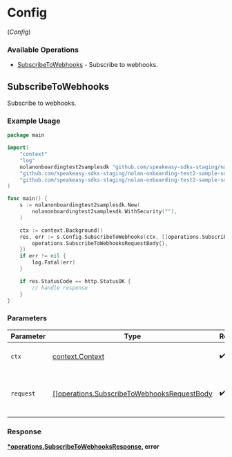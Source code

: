 # Config
(*Config*)

### Available Operations

* [SubscribeToWebhooks](#subscribetowebhooks) - Subscribe to webhooks.

## SubscribeToWebhooks

Subscribe to webhooks.

### Example Usage

```go
package main

import(
	"context"
	"log"
	nolanonboardingtest2samplesdk "github.com/speakeasy-sdks-staging/nolan-onboarding-test2-sample-sdk"
	"github.com/speakeasy-sdks-staging/nolan-onboarding-test2-sample-sdk/pkg/models/shared"
	"github.com/speakeasy-sdks-staging/nolan-onboarding-test2-sample-sdk/pkg/models/operations"
)

func main() {
    s := nolanonboardingtest2samplesdk.New(
        nolanonboardingtest2samplesdk.WithSecurity(""),
    )

    ctx := context.Background()
    res, err := s.Config.SubscribeToWebhooks(ctx, []operations.SubscribeToWebhooksRequestBody{
        operations.SubscribeToWebhooksRequestBody{},
    })
    if err != nil {
        log.Fatal(err)
    }

    if res.StatusCode == http.StatusOK {
        // handle response
    }
}
```

### Parameters

| Parameter                                                        | Type                                                             | Required                                                         | Description                                                      |
| ---------------------------------------------------------------- | ---------------------------------------------------------------- | ---------------------------------------------------------------- | ---------------------------------------------------------------- |
| `ctx`                                                            | [context.Context](https://pkg.go.dev/context#Context)            | :heavy_check_mark:                                               | The context to use for the request.                              |
| `request`                                                        | [[]operations.SubscribeToWebhooksRequestBody](../../models//.md) | :heavy_check_mark:                                               | The request object to use for the request.                       |


### Response

**[*operations.SubscribeToWebhooksResponse](../../models/operations/subscribetowebhooksresponse.md), error**

